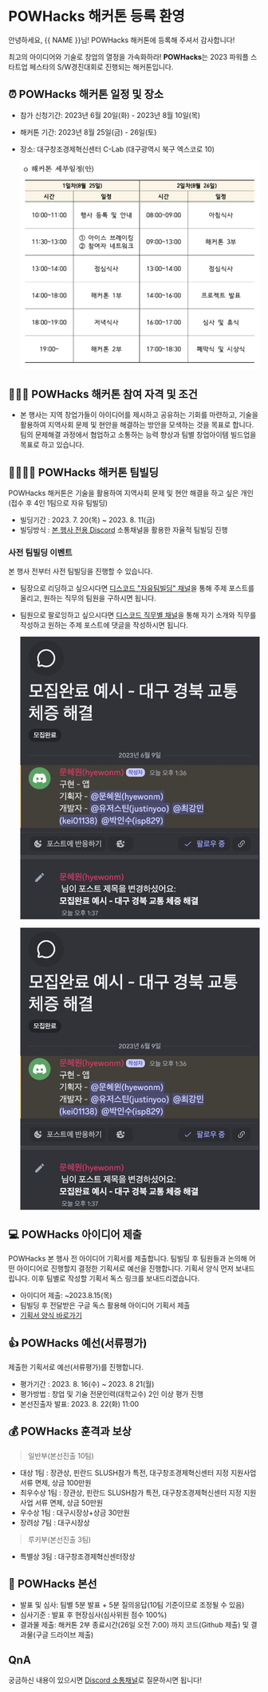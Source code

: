 # POWHacks 해커톤 등록 환영

안녕하세요, {{ NAME }}님! POWHacks 해커톤에 등록해 주셔서 감사합니다!  

최고의 아이디어와 기술로 창업의 열정을 가속화하라! **POWHacks**는 2023 파워플 스타트업 페스타의 S/W경진대회로 진행되는 해커톤입니다.

## ⏰ POWHacks 해커톤 일정 및 장소

- 참가 신청기간: 2023년 6월 20일(화) - 2023년 8월 10일(목)
- 해커톤 기간: 2023년 8월 25일(금) - 26일(토)
- 장소: 대구창조경제혁신센터 C-Lab (대구광역시 북구 엑스코로 10)

  ![해커톤 타임테이블](https://github.com/haedalprogramming/POWHacks2023/blob/main/img/POWHacks_timeline.jpg?raw=true)

## 🙆🏻‍♀️ POWHacks 해커톤 참여 자격 및 조건

- 본 행사는 지역 창업가들이 아이디어를 제시하고 공유하는 기회를 마련하고, 기술을 활용하여 지역사회 문제 및 현안을 해결하는 방안을 모색하는 것을 목표로 합니다. 팀의 문제해결 과정에서 협업하고 소통하는 능력 향상과 팀별 창업아이템 빌드업을 목표로 하고 있습니다.

## 👨‍👩‍👧‍👦 POWHacks 해커톤 팀빌딩

POWHacks 해커톤은 기술을 활용하여 지역사회 문제 및 현안 해결을 하고 싶은 개인(접수 후 4인 1팀으로 자유 팀빌딩)

- 빌딩기간 : 2023. 7. 20(목) ~ 2023. 8. 11(금)
- 빌딩방식 : [본 행사 전용 Discord](https://discord.gg/v6mnfPmR) 소통채널을 활용한 자율적 팀빌딩 진행

### 사전 팀빌딩 이벤트

본 행사 전부터 사전 팀빌딩을 진행할 수 있습니다.

- 팀장으로 리딩하고 싶으시다면 [디스코드 "자유팀빌딩" 채널](https://discord.gg/v6mnfPmR)을 통해 주제 포스트를 올리고, 원하는 직무의 팀원을 구하시면 됩니다.
- 팀원으로 팔로잉하고 싶으시다면 [디스코드 직무별 채널](https://discord.gg/v6mnfPmR)을 통해 자기 소개와 직무를 작성하고 원하는 주제 포스트에 댓글을 작성하시면 됩니다.

  ![모집 중인 팀 예시](https://github.com/microsoft/hackers-ground/blob/main/assets/discord_team_recruiting_end.jpg?raw=true)

  ![모집 완료된 팀 예시](https://github.com/microsoft/hackers-ground/blob/main/assets/discord_team_recruiting_end.jpg?raw=true)

## 💻 POWHacks 아이디어 제출

POWHacks 본 행사 전 아이디어 기획서를 제출합니다. 팀빌딩 후 팀원들과 논의해 어떤 아이디어로 진행할지 결정한 기획서로 예선을 진행합니다. 기획서 양식 먼저 보내드립니다. 이후 팀별로 작성할 기획서 독스 링크를 보내드리겠습니다.

- 아이디어 제출: ~2023.8.15(목)
- 팀빌딩 후 전달받은 구글 독스 활용해 아이디어 기획서 제출
- [기획서 양식 바로가기](ㅇㅇㅇ)

## 👍 POWHacks 예선(서류평가)

제출한 기획서로 예선(서류평가)를 진행합니다. 

- 평가기간 : 2023. 8. 16(수) ~ 2023. 8 21(월)
- 평가방법 : 창업 및 기술 전문인력(대학교수) 2인 이상 평가 진행
- 본선진출자 발표: 2023. 8. 22(화) 11:00

## 💰 POWHacks 훈격과 보상

> 일반부(본선진출 10팀)
- 대상 1팀 : 장관상, 핀란드 SLUSH참가 특전, 대구창조경제혁신센터 지정 지원사업 서류 면제, 상금 100만원
- 최우수상 1팀 : 장관상, 핀란드 SLUSH참가 특전, 대구창조경제혁신센터 지정 지원사업 서류 면제, 상금 50만원
- 우수상 1팀 : 대구시장상+상금 30만원
- 장려상 7팀 : 대구시장상

> 루키부(본선진출 3팀)
- 특별상 3팀 : 대구창조경제혁신센터장상


## 🏅 POWHacks 본선

- 발표 및 심사: 팀별 5분 발표 + 5분 질의응답(10팀 기준이므로 조정될 수 있음)
- 심사기준 : 발표 후 현장심사(심사위원 점수 100%)
- 결과물 제출: 해커톤 2부 종료시간(26일 오전 7:00) 까지 코드(Github 제출) 및 결과물(구글 드라이브 제출)


## QnA

궁금하신 내용이 있으시면 [Discord 소통채널](https://discord.gg/v6mnfPmR)로 질문하시면 됩니다!